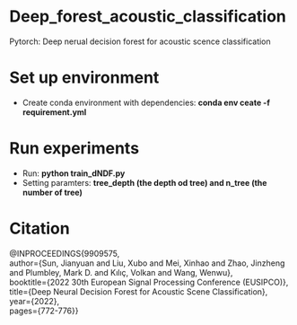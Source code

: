 # Deep_forest_acoustic_classification
Pytorch: Deep nerual decision forest for acoustic scence classification
# Set up environment
+ Create conda environment with dependencies: **conda env ceate -f requirement.yml**
# Run experiments
+ Run: **python train_dNDF.py**
+ Setting paramters: **tree_depth (the depth od tree) and n_tree (the number of tree)**
# Citation
@INPROCEEDINGS{9909575,  <br>
author={Sun, Jianyuan and Liu, Xubo and Mei, Xinhao and Zhao, Jinzheng and Plumbley, Mark D. and Kılıç, Volkan and Wang, Wenwu},  <br>
booktitle={2022 30th European Signal Processing Conference (EUSIPCO)},  <br>
title={Deep Neural Decision Forest for Acoustic Scene Classification},  <br>
year={2022},<br>
pages={772-776}}
